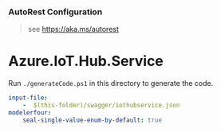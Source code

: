 ### AutoRest Configuration
> see https://aka.ms/autorest

# Azure.IoT.Hub.Service

Run `./generateCode.ps1` in this directory to generate the code.

``` yaml
input-file:
    -  $(this-folder)/swagger/iothubservice.json
modelerfour:
    seal-single-value-enum-by-default: true
```
